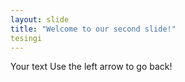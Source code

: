 ```yaml
---
layout: slide
title: "Welcome to our second slide!"
tesingi
---
```

Your text
Use the left arrow to go back!
